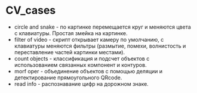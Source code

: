 # CV_cases

- circle and snake - по картинке перемещается круг и меняются цвета с клавиатуры. Простая змейка на картинке.
- filter of video - скрипт открывает камеру по умолчанию, с клавиатуры меняются фильтры (размытие, помехи, волнистость и переставление частей картинки местами).
- count objects - классификация и подсчет объектов с использованием связанных компонент и контуров.
- morf oper - объединение объектов с помощью деляции и детектирование прямоугольного QRcode.
- read info - распознавание цифр на дорожном знаке.
